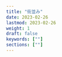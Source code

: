 ```yaml
---
title: "街並み"
date: 2023-02-26
lastmod: 2023-02-26
weight: 1
draft: false
keywords: [""]
sections: [""]
---
```

